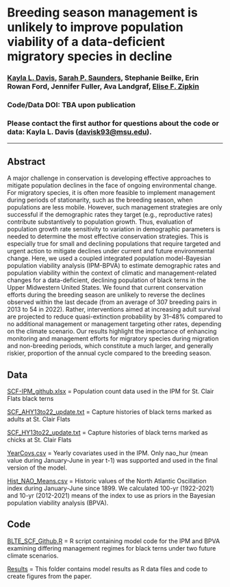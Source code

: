 # Breeding season management is unlikely to improve population viability of a data-deficient migratory species in decline

### [Kayla L. Davis](https://github.com/davisk93), [Sarah P. Saunders](https://github.com/saund123), Stephanie Beilke, Erin Rowan Ford, Jennifer Fuller, Ava Landgraf, [Elise F. Zipkin](https://zipkinlab.org/)

### 

### Code/Data DOI: TBA upon publication

### Please contact the first author for questions about the code or data: Kayla L. Davis (davisk93@msu.edu).
__________________________________________________________________________________________________________________
## Abstract
A major challenge in conservation is developing effective approaches to mitigate population declines in the face of ongoing environmental change. For migratory species, it is often more feasible to implement management during periods of stationarity, such as the breeding season, when populations are less mobile. However, such management strategies are only successful if the demographic rates they target (e.g., reproductive rates) contribute substantively to population growth. Thus, evaluation of population growth rate sensitivity to variation in demographic parameters is needed to determine the most effective conservation strategies. This is especially true for small and declining populations that require targeted and urgent action to mitigate declines under current and future environmental change. Here, we used a coupled integrated population model-Bayesian population viability analysis (IPM-BPVA) to estimate demographic rates and population viability within the context of climatic and management-related changes for a data-deficient, declining population of black terns in the Upper Midwestern United States. We found that current conservation efforts during the breeding season are unlikely to reverse the declines observed within the last decade (from an average of 307 breeding pairs in 2013 to 54 in 2022). Rather, interventions aimed at increasing adult survival are projected to reduce quasi-extinction probability by 31–48% compared to no additional management or management targeting other rates, depending on the climate scenario.  Our results highlight the importance of enhancing monitoring and management efforts for migratory species during migration and non-breeding periods, which constitute a much larger, and generally riskier, proportion of the annual cycle compared to the breeding season. 

## Data
[SCF-IPM_github.xlsx](https://github.com/davisk93/Davis-et-al_BLTE-IPM-BPVA/blob/main/SCF-IPM_github.xlsx) = Population count data used in the IPM for St. Clair Flats black terns 

[SCF_AHY13to22_update.txt](https://github.com/davisk93/Davis-et-al_BLTE-IPM-BPVA/blob/main/SCF_AHY13to22_update.txt) = Capture histories of black terns marked as adults at St. Clair Flats

[SCF_HY13to22_update.txt](https://github.com/davisk93/Davis-et-al_BLTE-IPM-BPVA/blob/main/SCF_HY13to22_update.txt) = Capture histories of black terns marked as chicks at St. Clair Flats

[YearCovs.csv](https://github.com/davisk93/Davis-et-al_BLTE-IPM-BPVA/blob/main/YearCovs.csv) = Yearly covariates used in the IPM. Only nao_hur (mean value during January-June in year t-1) was supported and used in the final version of the model.

[Hist_NAO_Means.csv](https://github.com/davisk93/Davis-et-al_BLTE-IPM-BPVA/blob/main/Hist_NAO_Means.csv) = Historic values of the North Atlantic Oscillation index during January-June since 1899. We calculated 100-yr (1922-2021) and 10-yr (2012-2021) means of the index to use as priors in the Bayesian population viability analysis (BPVA).

## Code
[BLTE_SCF_Github.R](https://github.com/davisk93/Davis-et-al_BLTE-IPM-BPVA/blob/main/BLTE_SCF_Github.R) = R script containing model code for the IPM and BPVA examining differing management regimes for black terns under two future climate scenarios. 

[Results](https://github.com/davisk93/Davis-et-al_BLTE-IPM-BPVA/tree/main/Results) = This folder contains model results as R data files and code to create figures from the paper. 
